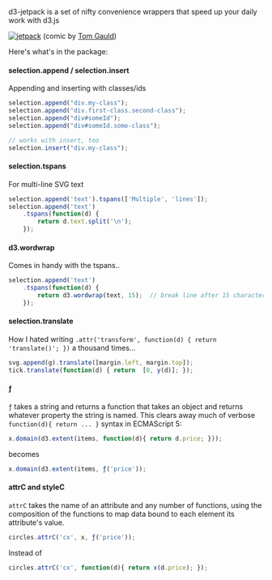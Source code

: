 d3-jetpack is a set of nifty convenience wrappers that speed up your daily work with d3.js

[![jetpack](http://36.media.tumblr.com/tumblr_m4kkxd8nWB1rwkrdbo1_500.jpg)](http://myjetpack.tumblr.com/post/23725103159)
  (comic by [Tom Gauld](http://myjetpack.tumblr.com/]))

Here's what's in the package:

#### selection.append / selection.insert

Appending and inserting with classes/ids 

```js
selection.append("div.my-class");
selection.append("div.first-class.second-class");
selection.append("div#someId");
selection.append("div#someId.some-class");

// works with insert, too
selection.insert("div.my-class");
```

#### selection.tspans

For multi-line SVG text

```js
selection.append('text').tspans(['Multiple', 'lines']);
selection.append('text')
    .tspans(function(d) {
        return d.text.split('\n');
    });
```

#### d3.wordwrap

Comes in handy with the tspans..

```js
selection.append('text')
    .tspans(function(d) {
        return d3.wordwrap(text, 15);  // break line after 15 characters
    });
```

#### selection.translate

How I hated writing ``.attr('transform', function(d) { return 'translate()'; })`` a thousand times...

```js
svg.append(g).translate([margin.left, margin.top]);
tick.translate(function(d) { return  [0, y(d)]; });
```

#### ƒ

`ƒ` takes a string and returns a function that takes an object and returns whatever property the string is named. This clears away much of verbose `function(d){ return ... }` syntax in ECMAScript 5:

```js
x.domain(d3.extent(items, function(d){ return d.price; }));
```

becomes 

```js
x.domain(d3.extent(items, ƒ('price'));
```

#### attrC and styleC
`attrC` takes the name of an attribute and any number of functions, using the composition of the functions to map data bound to each element its attribute's value. 

```js
circles.attrC('cx', x, ƒ('price'));
```

Instead of 

```js
circles.attrC('cx', function(d){ return x(d.price); });
```

